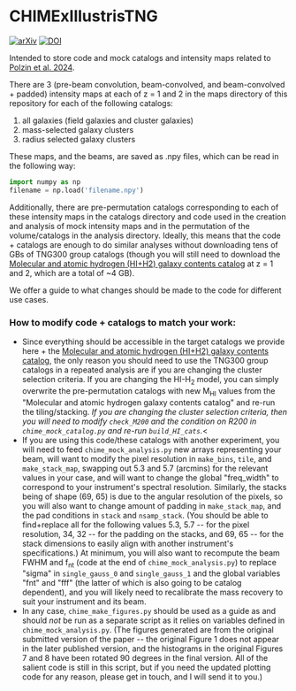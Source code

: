 # CHIMExIllustrisTNG
[![arXiv](https://img.shields.io/badge/arXiv-2404.01382-b31b1b)](https://arxiv.org/abs/2404.01382) [![DOI](https://zenodo.org/badge/529001838.svg)](https://zenodo.org/doi/10.5281/zenodo.13237232)

Intended to store code and mock catalogs and intensity maps related to [Polzin et al. 2024](https://arxiv.org/abs/2404.01382).

There are 3 (pre-beam convolution, beam-convolved, and beam-convolved + padded) intensity maps at each of z = 1 and 2 in the maps directory of this repository for each of the following catalogs:
1. all galaxies (field galaxies and cluster galaxies)
2. mass-selected galaxy clusters
3. radius selected galaxy clusters

These maps, and the beams, are saved as .npy files, which can be read in the following way:
```python
import numpy as np
filename = np.load('filename.npy')
```

Additionally, there are pre-permutation catalogs corresponding to each of these intensity maps in the catalogs directory and code used in the creation and analysis of mock intensity maps and in the permutation of the volume/catalogs in the analysis directory. Ideally, this means that the code + catalogs are enough to do similar analyses without downloading tens of GBs of TNG300 group catalogs (though you will still need to download the [Molecular and atomic hydrogen (HI+H2) galaxy contents catalog](https://www.tng-project.org/data/docs/specifications/#sec5i) at z = 1 and 2, which are a total of \~4 GB).

We offer a guide to what changes should be made to the code for different use cases.

### How to modify code + catalogs to match your work:
- Since everything should be accessible in the target catalogs we provide here + the [Molecular and atomic hydrogen (HI+H2) galaxy contents catalog](https://www.tng-project.org/data/docs/specifications/#sec5i), the only reason you should need to use the TNG300 group catalogs in a repeated analysis are if you are changing the cluster selection criteria. If you are changing the HI-H<sub>2</sub> model, you can simply overwrite the pre-permutation catalogs with new M<sub>HI</sub> values from the "Molecular and atomic hydrogen galaxy contents catalog" and re-run the tiling/stacking. *If you are changing the cluster selection criteria, then you will need to modify `check_M200` and the condition on R200 in `chime_mock_catalog.py` and re-run `build_HI_cats`.*<
- If you are using this code/these catalogs with another experiment, you will need to feed `chime_mock_analysis.py` new arrays representing your beam, will want to modify the pixel resolution in `make_bins`, `tile`, and `make_stack_map`, swapping out 5.3 and 5.7 (arcmins) for the relevant values in your case, and will want to change the global "freq_width" to correspond to your instrument's spectral resolution. Similarly, the stacks being of shape (69, 65) is due to the angular resolution of the pixels, so you will also want to change amount of padding in `make_stack_map`, and the pad conditions in `stack` and `nsamp_stack`. (You should be able to find+replace all for the following values 5.3, 5.7 -- for the pixel resolution, 34, 32 -- for the padding on the stacks, and 69, 65 -- for the stack dimensions to easily align with another instrument's specifications.) At minimum, you will also want to recompute the beam FWHM and f<sub>nt</sub> (code at the end of `chime_mock_analysis.py`) to replace "sigma" in `single_gauss_0` and `single_gauss_1` and the global variables "fnt" and "fff" (the latter of which is also going to be catalog dependent), and you will likely need to recalibrate the mass recovery to suit your instrument and its beam.
- In any case, `chime_make_figures.py` should be used as a guide as and should *not* be run as a separate script as it relies on variables defined in `chime_mock_analysis.py`. (The figures generated are from the original submitted version of the paper -- the original Figure 1 does not appear in the later published version, and the histograms in the original Figures 7 and 8 have been rotated 90 degrees in the final version. All of the salient code is still in this script, but if you need the updated plotting code for any reason, please get in touch, and I will send it to you.)

